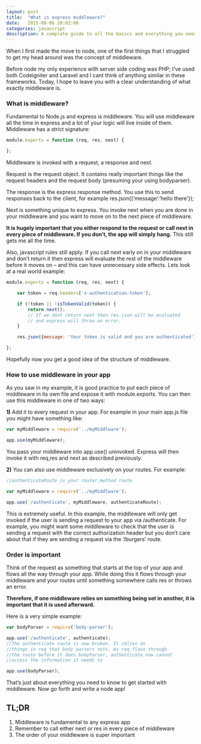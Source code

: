 ```yaml
---
layout: post
title:  "What is express middleware?"
date:   2015-08-06 20:02:00
categories: javascript
description: A complete guide to all the basics and everything you need to know about express middleware.
---
```


<p class="lead">When I first made the move to node, one of the first things that I struggled to get my head around was the concept of middleware. </p> Before node my only experience with server side coding was PHP; I’ve used both Codeigniter and Laravel and I cant think of anything similar in these frameworks. Today, I hope to leave you with a clear understanding of what exactly middleware is.

### What is middleware?

Fundamental to Node.js and express is middleware. You will use middleware all the time in express and a lot of your logic will live inside of them. Middleware has a strict signature:

```javascript
module.exports = function (req, res, next) {

};
```

Middleware is invoked with a request, a response and next.

Request is the request object. It contains really important things like the request headers and the request body (presuming your using bodyparser).

The response is the express response method. You use this to send responses back to the client, for example res.json({‘message’:’hello there’});

Next is something unique to express. You invoke next when you are done in your middleware and you want to move on to the next piece of middleware.

**It is hugely important that you either respond to the request or call next in every piece of middleware. If you don’t, the app will simply hang.** This still gets me all the time.

Also, javascript rules still apply. If you call next early on in your middleware and don’t return it then express will evaluate the rest of the middleware before it moves on – and this can have unnecessary side effects. Lets look at a real world example:

```javascript
module.exports = function (req, res, next) {

    var token = req.headers['x-authentication-token'];

    if (!token || !isTokenValid(token)) {
        return next();
        // If we dont return next then res.json will be evaluated
        // and express will throw an error.
    }

    res.json({message: 'Your token is valid and you are authenticated'});

};
```

Hopefully now you get a good idea of the structure of middleware.

### How to use middleware in your app

As you saw in my example, it is good practice to put each piece of middleware in its own file and expose it with module.exports. You can then use this middleware in one of two ways:

**1)** Add it to every request in your app. For example in your main app.js file you might have something like:

```javascript
var myMiddleware = require('../myMiddlware');

app.use(myMiddleware);
```

You pass your middleware into app.use() uninvoked. Express will then invoke it with req,res and next as described previously.

**2)** You can also use middleware exclusively on your routes. For example:

```javascript
//authenticateRoute is your router.method route

var myMiddleware = require('../myMiddlware');

app.use('/authenticate', myMiddleware, authenticateRoute);
```

This is extremely useful. In this example, the middleware will only get invoked if the user is sending a request to your app via /authenticate. For example, you might want some middleware to check that the user is sending a request with the correct authorization header but you don’t care about that if they are sending a request via the ‘/burgers’ route.

### Order is important

Think of the request as something that starts at the top of your app and flows all the way through your app. While doing this it flows through your middleware and your routes until something somewhere calls res or throws an error.

**Therefore, if one middleware relies on something being set in another, it is important that it is used afterward.**

Here is a very simple example:

```javascript
var bodyParser = require('body-parser');

app.use('/authenticate', authenticate);
//The authenticate route is now broken. It relies on
//things in req that body parsers sets. As req flows through
//the route before it does bodyParser, authenticate now cannot
//access the information it needs to

app.use(bodyParser);
```

That’s just about everything you need to know to get started with middleware. Now go forth and write a node app!

## TL;DR
1)	Middleware is fundamental to any express app
2)	Remember to call either next or res in every piece of middleware
3)	The order of your middleware is super important
